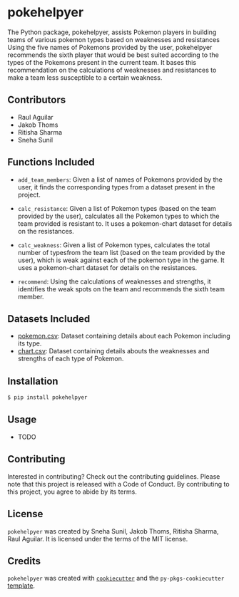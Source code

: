 # pokehelpyer

The Python package, pokehelpyer, assists Pokemon players in building teams of various pokemon types based on weaknesses and resistances Using the five names of Pokemons provided by the user, pokehelpyer recommends the sixth player that would be best suited according to the types of the Pokemons present in the current team. It bases this recommendation on the calculations of weaknesses and resistances to make a team less susceptible to a certain weakness. 

## Contributors
- Raul Aguilar
- Jakob Thoms
- Ritisha Sharma
- Sneha Sunil

## Functions Included
- `add_team_members`: Given a list of names of Pokemons provided by the user, it finds the corresponding types from a dataset present in the project. 

- `calc_resistance`: Given a list of Pokemon types (based on the team provided by the user), calculates all the Pokemon types to which the team provided is resistant to. It uses a pokemon-chart dataset for details on the resistances.

- `calc_weakness`: Given a list of Pokemon types, calculates the total number of typesfrom the team list (based on the team provided by the user), which is weak against each of the pokemon type in the game. It uses a pokemon-chart dataset for details on the resistances.

- `recommend`: Using the calculations of weaknesses and strengths, it identifies the weak spots on the team and recommends the sixth team member.

## Datasets Included

- [pokemon.csv](https://gist.github.com/armgilles/194bcff35001e7eb53a2a8b441e8b2c6): Dataset containing details about each Pokemon including its type.
- [chart.csv](https://github.com/zonination/pokemon-chart/blob/master/chart.csv): Dataset containing details abouts the weaknesses and strengths of each type of Pokemon.



## Installation

```bash
$ pip install pokehelpyer
```

## Usage

- TODO

## Contributing

Interested in contributing? Check out the contributing guidelines. Please note that this project is released with a Code of Conduct. By contributing to this project, you agree to abide by its terms.

## License

`pokehelpyer` was created by Sneha Sunil, Jakob Thoms, Ritisha Sharma, Raul Aguilar. It is licensed under the terms of the MIT license.

## Credits

`pokehelpyer` was created with [`cookiecutter`](https://cookiecutter.readthedocs.io/en/latest/) and the `py-pkgs-cookiecutter` [template](https://github.com/py-pkgs/py-pkgs-cookiecutter).
